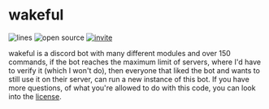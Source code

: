 # wakeful

![lines](https://img.shields.io/tokei/lines/github/jottew/wakeful?color=pink) ![open source](https://img.shields.io/badge/open%20source-🔓-pink) [![invite](https://img.shields.io/badge/invite-🔗-pink)](https://discord.com/api/oauth2/authorize?client_id=845720048668114977&permissions=8&scope=bot)

wakeful is a discord bot with many different modules and over 150 commands, if the bot reaches the maximum limit of servers, where I'd have to verify it (which I won't do), then everyone that liked the bot and wants to still use it on their server, can run a new instance of this bot. If you have more questions, of what you're allowed to do with this code, you can look into the [license](https://github.com/jottew/wakeful/blob/main/LICENSE).
